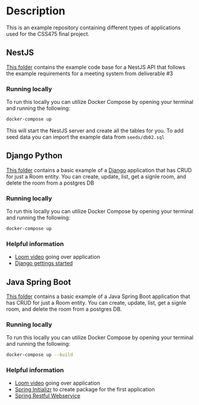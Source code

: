 # Description

This is an example repository containing different types of applications used for the CSS475 final project. 

## NestJS
[This folder](https://github.com/noslo-solutions/css475-final-project-example/tree/master/nestjs) contains the example code base for a NestJS API that follows the example requirements for a meeting system from deliverable #3

### Running locally
To run this locally you can utilize Docker Compose by opening your terminal and running the following:
```bash
docker-compose up
```
This will start the NestJS server and create all the tables for you. To add seed data you can import the example data from `seeds/db02.sql`


## Django Python

[This folder](https://github.com/noslo-solutions/css475-final-project-example/tree/master/django_example) contains a basic example of a [Django]([url](https://www.djangoproject.com/)) application that has CRUD for just a Room entity. You can create, update, list, get a signle room, and delete the room from a postgres DB

### Running locally 
To run this locally you can utilize Docker Compose by opening your terminal and running the following:
```bash
docker-compose up
```

### Helpful information
- [Loom video](https://www.loom.com/share/1e838d1d3f954883ab0e383c649e74b2) going over application
- [Django gettings started](https://www.djangoproject.com/start/)

## Java Spring Boot

[This folder](https://github.com/noslo-solutions/css475-final-project-example/tree/master/java-spring-boot) contains a basic example of a Java Spring Boot application that has CRUD for just a Room entity. You can create, update, list, get a signle room, and delete the room from a postgres DB. 

### Running locally 
To run this locally you can utilize Docker Compose by opening your terminal and running the following:
```bash
docker-compose up --build
```

### Helpful information
- [Loom video](https://www.loom.com/share/b951665160e34b5cb67ebd7b5013a018) going over application
- [Spring Initializr](https://start.spring.io/) to create package for the first application
- [Spring Restful Webservice](https://spring.io/guides/gs/rest-service)
  
